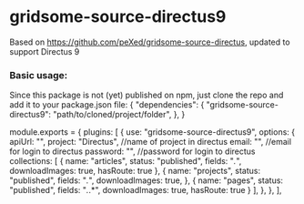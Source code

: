 # gridsome-source-directus9

Based on https://github.com/peXed/gridsome-source-directus, updated to support Directus 9

### Basic usage:

Since this package is not (yet) published on npm, just clone the repo and add it to your package.json file:
{
  "dependencies": {
    "gridsome-source-directus9": "path/to/cloned/project/folder",
  },
}

module.exports = {
  plugins: [
    {
      use: "gridsome-source-directus9",
      options: {
        apiUrl: "",
        project: "Directus", //name of project in directus
        email: "", //email for login to directus
        password: "", //password for login to directus
        collections: [
          {
            name: "articles",
            status: "published",
            fields: "*.*",
            downloadImages: true,
            hasRoute: true
          },
          {
            name: "projects",
            status: "published",
            fields: "*.*",
            downloadImages: true,
          },
          {
            name: "pages",
            status: "published",
            fields: "*.*.*",
            downloadImages: true,
            hasRoute: true
          }
        ],
      },
    },
  ],
